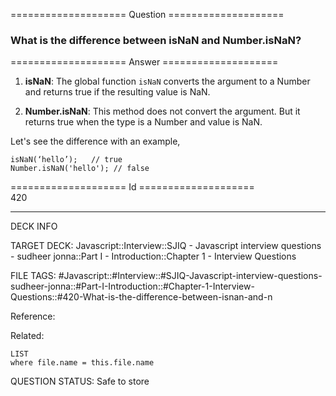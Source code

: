 ==================== Question ====================  

### What is the difference between isNaN and Number.isNaN?  

==================== Answer ====================  

1. **isNaN**: The global function `isNaN` converts the argument to a Number and returns true if the resulting value is NaN.

2. **Number.isNaN**: This method does not convert the argument. But it returns true when the type is a Number and value is NaN.

Let's see the difference with an example,

<!-- codeblock-start -->
<pre><code class="hljs language-javascript"><span class="hljs-built_in">isNaN</span>(‘hello’);   <span class="hljs-comment">// true</span>
<span class="hljs-title class_">Number</span>.<span class="hljs-built_in">isNaN</span>(<span class="hljs-string">'hello'</span>); <span class="hljs-comment">// false</span>
</code></pre>
<!-- codeblock-end -->

==================== Id ====================  
420

---

DECK INFO

TARGET DECK: Javascript::Interview::SJIQ - Javascript interview questions - sudheer jonna::Part I - Introduction::Chapter 1 - Interview Questions

FILE TAGS: #Javascript::#Interview::#SJIQ-Javascript-interview-questions-sudheer-jonna::#Part-I-Introduction::#Chapter-1-Interview-Questions::#420-What-is-the-difference-between-isnan-and-n

Reference:

Related:

```dataview
LIST
where file.name = this.file.name
```

QUESTION STATUS: Safe to store
